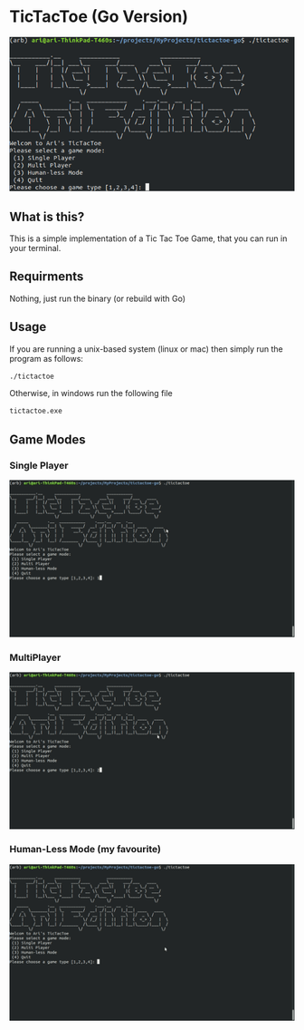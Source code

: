 # TicTacToe (Go Version)
<img src="readme/start_screen.png" width="569">

## What is this?
This is a simple implementation of a Tic Tac Toe Game, that you can run in your terminal. 

## Requirments
Nothing, just run the binary (or rebuild with Go)

## Usage
If you are running a unix-based system (linux or mac) then simply run the program as follows:

```sh
./tictactoe
```

Otherwise, in windows run the following file
```bat
tictactoe.exe
```

## Game Modes

### Single Player
<img src="readme/single-mode.gif" width="569">

### MultiPlayer
<img src="readme/multi-mode.gif" width="569">

### Human-Less Mode (my favourite)
<img src="readme/ai-mode.gif" width="569">
